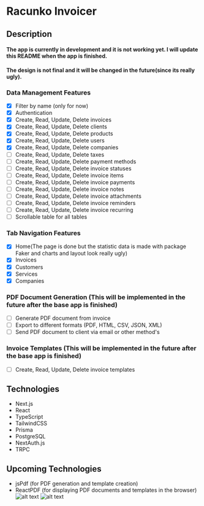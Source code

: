 # Racunko Invoicer

## Description

#### The app is currently in development and it is not working yet. I will update this README when the app is finished.
#### The design is not final and it will be changed in the future(since its really ugly).

### __Data Management Features__
- [x] Filter by name (only for now)
- [x] Authentication
- [x] Create, Read, Update, Delete invoices
- [x] Create, Read, Update, Delete clients
- [x] Create, Read, Update, Delete products
- [x] Create, Read, Update, Delete users
- [x] Create, Read, Update, Delete companies
- [ ] Create, Read, Update, Delete taxes
- [ ] Create, Read, Update, Delete payment methods
- [ ] Create, Read, Update, Delete invoice statuses
- [ ] Create, Read, Update, Delete invoice items
- [ ] Create, Read, Update, Delete invoice payments
- [ ] Create, Read, Update, Delete invoice notes
- [ ] Create, Read, Update, Delete invoice attachments
- [ ] Create, Read, Update, Delete invoice reminders
- [ ] Create, Read, Update, Delete invoice recurring
- [ ] Scrollable table for all tables

### Tab Navigation Features
- [x] Home(The page is done but the statistic data is made with package Faker and charts and layout look really ugly)
- [x] Invoices
- [x] Customers
- [x] Services
- [x] Companies

### __PDF Document Generation (This will be implemented in the future after the base app is finished)__
- [ ] Generate PDF document from invoice
- [ ] Export to different formats (PDF, HTML, CSV, JSON, XML)
- [ ] Send PDF document to client via email or other method's

### __Invoice Templates (This will be implemented in the future after the base app is finished)__
- [ ] Create, Read, Update, Delete invoice templates

## Technologies
- Next.js
- React
- TypeScript
- TailwindCSS
- Prisma
- PostgreSQL
- NextAuth.js
- TRPC
## Upcoming Technologies
- jsPdf (for PDF generation and template creation)
- ReactPDF (for displaying PDF documents and templates in the browser) 
![alt text](https://i.imgur.com/Neheqsz.png "Dashboard")
![alt text](https://i.imgur.com/ieWB1Oh.png "Title")
